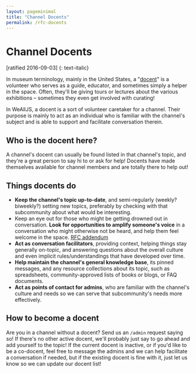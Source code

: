 ```yaml
---
layout: pageminimal
title: "Channel Docents"
permalink: /rfc-docents
---
```


# Channel Docents

[ratified 2016-09-03]
{: text-italic}

In museum terminology, mainly in the United States, a "[docent](https://en.wikipedia.org/wiki/Museum_docent)" is a volunteer who serves as a guide, educator, and sometimes simply a helper in the space. Often, they'll be giving tours or lectures about the various exhibitions – sometimes they even get involved with curating!

In WeAllJS, a docent is a sort of volunteer caretaker for a channel. Their purpose is mainly to act as an individual who is familiar with the channel's subject and is able to support and facilitate conversation therein.

## Who is the docent here?

A channel's docent can usually be found listed in that channel's topic, and they're a great person to say hi to or ask for help! Docents have made themselves available for channel members and are totally there to help out!

## Things docents do

  * **Keep the channel's topic up-to-date**, and semi-regularly (weekly? biweekly?) setting new topics, preferably by checking with that subcommunity about what would be interesting.
  * Keep an eye out for those who might be getting drowned out in conversation. **Look for opportunities to amplify someone's voice** in a conversation who might otherwise not be heard, and help them feel welcome in the space. [RFC addendum](https://wealljs.slack.com/files/kat/F285M3N6S/RFC__r__-_Inclusion_by_docents)
  * **Act as conversation facilitators**, providing context, helping things stay generally on-topic, and answering questions about the overall culture and even implicit rules/understandings that have developed over time.
  * **Help maintain the channel's general knowledge base**, its pinned messages, and any resource collections about its topic, such as spreadsheets, community-approved lists of books or blogs, or FAQ documents.
  * **Act as points of contact for admins**, who are familiar with the channel's culture and needs so we can serve that subcommunity's needs more effectively.

## How to become a docent

Are you in a channel without a docent? Send us an `/admin` request saying so! If there's no other active docent, we'll probably just say to go ahead and add yourself to the topic! If the current docent is inactive, or if you'd like to be a co-docent, feel free to message the admins and we can help facilitate a conversation if needed, but if the existing docent is fine with it, just let us know so we can update our docent list!
